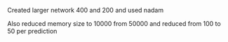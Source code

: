 Created larger network 400 and 200 and used nadam

Also reduced memory size to 10000 from 50000 and reduced from 100 to 50 per prediction
